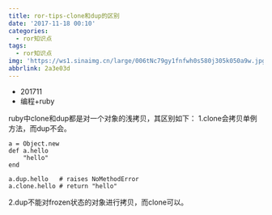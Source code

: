 ```yaml
---
title: ror-tips-clone和dup的区别
date: '2017-11-18 00:10'
categories:
  - ror知识点
tags:
  - ror知识点
img: 'https://ws1.sinaimg.cn/large/006tNc79gy1fnfwh0s580j305k050a9w.jpg'
abbrlink: 2a3e03d
---
```


* 201711
* 编程+ruby



ruby中clone和dup都是对一个对象的浅拷贝，其区别如下：
1.clone会拷贝单例方法，而dup不会。

```
a = Object.new
def a.hello
    "hello"
end

a.dup.hello   # raises NoMethodError
a.clone.hello # return "hello"

```

2.dup不能对frozen状态的对象进行拷贝，而clone可以。
